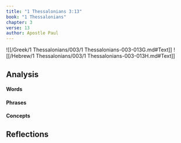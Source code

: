 ```yaml
---
title: "1 Thessalonians 3:13"
book: "1 Thessalonians"
chapter: 3
verse: 13
author: Apostle Paul
---
```

![[/Greek/1 Thessalonians/003/1 Thessalonians-003-013G.md#Text]]
![[/Hebrew/1 Thessalonians/003/1 Thessalonians-003-013H.md#Text]]

## Analysis

#### Words

#### Phrases

#### Concepts

## Reflections

